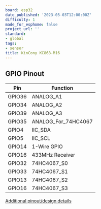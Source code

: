 ```yaml
---
board: esp32
date_published: '2023-05-03T12:00:00Z'
difficulty: 1
made_for_esphome: false
project_url: ''
standard:
- global
tags:
- sensor
title: KinCony KC868-M16
---
```


## GPIO Pinout

| Pin    | Function            |
| ------ | ------------------- |
| GPIO36 | ANALOG_A1           |
| GPIO34 | ANALOG_A2           |
| GPIO39 | ANALOG_A3           |
| GPIO35 | ANALOG_For_74HC4067 |
| GPIO4  | IIC_SDA             |
| GPIO5  | IIC_SCL             |
| GPIO14 | 1-Wire GPIO         |
| GPIO16 | 433MHz Receiver     |
| GPIO32 | 74HC4067_S0         |
| GPIO33 | 74HC4067_S1         |
| GPIO13 | 74HC4067_S2         |
| GPIO16 | 74HC4067_S3         |
[Additional pinout/design details](https://www.kincony.com/16-channel-ct-clamp-energy-monitor.html)